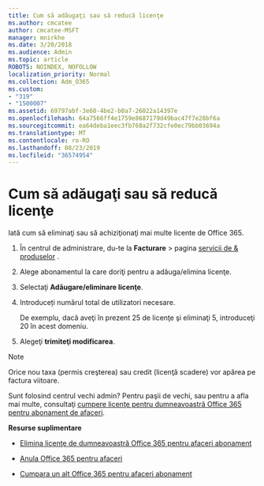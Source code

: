 ```yaml
---
title: Cum să adăugaţi sau să reducă licenţe
ms.author: cmcatee
author: cmcatee-MSFT
manager: mnirkhe
ms.date: 3/20/2018
ms.audience: Admin
ms.topic: article
ROBOTS: NOINDEX, NOFOLLOW
localization_priority: Normal
ms.collection: Adm_O365
ms.custom:
- "319"
- "1500007"
ms.assetid: 69797abf-3e60-4be2-b0a7-26022a14397e
ms.openlocfilehash: 64a7566ff4e1759e8687179d49bac47f7e28bf6a
ms.sourcegitcommit: ea64deba1eec3fb768a2f732cfe0ec79bb03694a
ms.translationtype: MT
ms.contentlocale: ro-RO
ms.lasthandoff: 08/23/2019
ms.locfileid: "36574954"
---
```

# <a name="how-to-add-or-reduce-licenses"></a>Cum să adăugaţi sau să reducă licenţe

Iată cum să eliminaţi sau să achiziţionaţi mai multe licente de Office 365.
  
1. În centrul de administrare, du-te la **Facturare** \> pagina [servicii de & produselor](https://go.microsoft.com/fwlink/p/?linkid=842054) .

2. Alege abonamentul la care doriţi pentru a adăuga/elimina licenţe.

3. Selectaţi **Adăugare/eliminare licenţe**.

4. Introduceți numărul total de utilizatori necesare.

    De exemplu, dacă aveţi în prezent 25 de licenţe şi eliminaţi 5, introduceţi 20 în acest domeniu.

5. Alegeţi **trimiteţi modificarea**.

> [!NOTE]
> Orice nou taxa (permis creşterea) sau credit (licenţă scadere) vor apărea pe factura viitoare.

Sunt folosind centrul vechi admin? Pentru paşii de vechi, sau pentru a afla mai multe, consultaţi [cumpere licenţe pentru dumneavoastră Office 365 pentru abonament de afaceri](https://docs.microsoft.com/office365/admin/subscriptions-and-billing/buy-licenses).

 **Resurse suplimentare**
  
- [Elimina licenţe de dumneavoastră Office 365 pentru afaceri abonament](https://docs.microsoft.com/office365/admin/subscriptions-and-billing/remove-licenses-from-subscription)

- [Anula Office 365 pentru afaceri](https://docs.microsoft.com/office365/admin/subscriptions-and-billing/cancel-your-subscription)

- [Cumpara un alt Office 365 pentru afaceri abonament](https://docs.microsoft.com/office365/admin/subscriptions-and-billing/buy-another-subscription)
